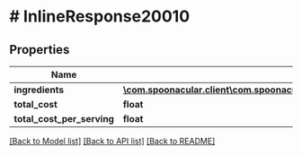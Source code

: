 # # InlineResponse20010

## Properties

Name | Type | Description | Notes
------------ | ------------- | ------------- | -------------
**ingredients** | [**\com.spoonacular.client\com.spoonacular.client.model\InlineResponse20010Ingredients[]**](InlineResponse20010Ingredients.md) |  | 
**total_cost** | **float** |  | 
**total_cost_per_serving** | **float** |  | 

[[Back to Model list]](../../README.md#documentation-for-models) [[Back to API list]](../../README.md#documentation-for-api-endpoints) [[Back to README]](../../README.md)


